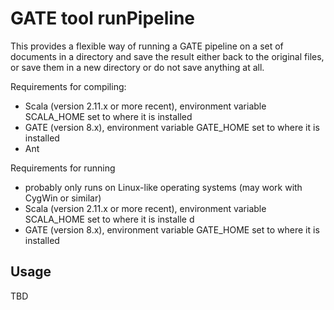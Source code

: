 # GATE tool runPipeline

This provides a flexible way of running a GATE pipeline on a set of documents in a directory
and save the result either back to the original files, or save them in a new directory or
do not save anything at all.

Requirements for compiling:
* Scala (version 2.11.x or more recent), environment variable SCALA_HOME set to where it is installed
* GATE (version 8.x), environment variable GATE_HOME set to where it is installed
* Ant

Requirements for running
* probably only runs on Linux-like operating systems (may work with CygWin or similar)
* Scala (version 2.11.x or more recent), environment variable SCALA_HOME set to where it is installe
d
* GATE (version 8.x), environment variable GATE_HOME set to where it is installed


## Usage

TBD
